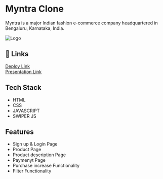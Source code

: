 
# Myntra Clone

Myntra is a major Indian fashion e-commerce company headquartered in Bengaluru, Karnataka, India.


![Logo](https://assets.myntassets.com/f_webp,w_980,c_limit,fl_progressive,dpr_2.0/assets/images/2023/10/31/8b41f2e0-c64c-4a13-ad40-96462a814fcb1698764085531-Desktop-banner--2-.jpg)


## 🔗 Links





[Deploy Link](https://construct-week-myntra-clone.netlify.app/)
<br>
[Presentation Link](https://drive.google.com/file/d/1vFzE7WkoRBidnPSmbJ1cATqWxnz56mA-/view?usp=drive_link)


## Tech Stack






- HTML
- CSS
- JAVASCRIPT
- SWIPER JS

## Features

- Sign up & Login Page
- Product Page
- Product description Page
- Paymenyt Page
- Purchase increase Functionality
- Filter Functionality
